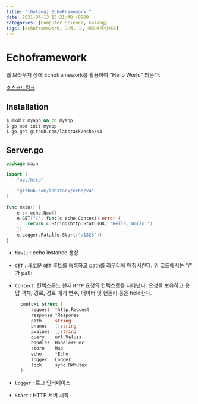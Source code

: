 ```yaml
---
title: "[Golang] EchoFramework "
date: 2021-04-13 13:21:40 +0800
categories: [Computer Science, Golang]
tags: [echoframework, 고랭, 고, 에코프레임워크]
---
```


# Echoframework

웹 브라우저 상에 Echoframework를 활용하여 "Hello World" 띄운다.

[소스코드링크](https://github.com/hoyeonkim795/golang_lesson/tree/master/lesson21/myapp)

## Installation 

```bash
$ mkdir myapp && cd myapp
$ go mod init myapp
$ go get github.com/labstack/echo/v4
```

## Server.go

```go
package main

import (
	"net/http"

	"github.com/labstack/echo/v4"
)

func main() {
	e := echo.New()
	e.GET("/", func(c echo.Context) error {
		return c.String(http.StatusOK, "Hello, World!")
	})
	e.Logger.Fatal(e.Start(":1323"))
}
```

- `New()` : echo instance 생성
- `GET` : 새로운 `GET` 루트를 등록하고 path를 라우터에 매칭시킨다. 위 코드에서는 "/" 가 path

- `Context`: 컨텍스튼느 현재 `HTTP` 요청의 컨텍스트를 나타낸다. 요청을 보유하고 응답 객체, 경로, 경로 매개 변수, 데이터 및 핸들러 등을 hold한다.

  ```go
  	context struct {
  		request  *http.Request
  		response *Response
  		path     string
  		pnames   []string
  		pvalues  []string
  		query    url.Values
  		handler  HandlerFunc
  		store    Map
  		echo     *Echo
  		logger   Logger
  		lock     sync.RWMutex
  	}
  ```

- `Logger` : 로그 인터페이스
- `Start` : HTTP 서버 시작